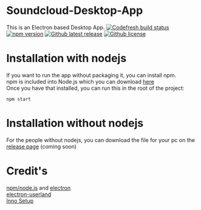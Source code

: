 # Soundcloud-Desktop-App
This is an Electron based Desktop App.
[![Codefresh build status]( https://g.codefresh.io/api/badges/build?repoOwner=sachruhe&repoName=mytube&branch=master&pipelineName=mytube&accountName=sachruhe&type=cf-1)]( https://g.codefresh.io/repositories/sachruhe/mytube/builds?filter=trigger:build;branch:master;service:5ae0cb62d72a000001796508~mytube)
[![npm version](https://img.shields.io/badge/npm-v5.6.0-blue.svg?style=flat-square)](https://github.com/npm/npm/releases/tag/v5.6.0)
[![Github latest release](https://img.shields.io/github/tag/sachruhe/mytube.svg?style=flat-square)](https://github.com/sachruhe/mytube/releases/latest)
[![Github license](https://img.shields.io/github/license/sachruhe/mytube.svg?style=flat-square)](https://github.com/sachruhe/mytube/blob/master/LICENSE)
# Installation with nodejs
If you want to run the app without packaging it, you can install npm.  
npm is included into Node.js which you can download [here](https://nodejs.org/en/download/)  
Once you have that installed, you can run this in the root of the project:
```
npm start
```
# Installation without nodejs
  
For the people without nodejs, you can download the file for your pc on the [release page](https://github.com/sachruhe/mytube/releases) (coming soon)

# Credit's
[npm/node.js](https://nodejs.org/) and [electron](https://electronjs.org/)  
[electron-userland](https://github.com/electron-userland)  
[Inno Setup](http://www.jrsoftware.org/isinfo.php)  